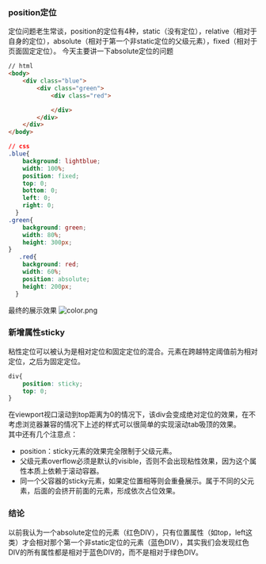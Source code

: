 ### position定位
定位问题老生常谈，position的定位有4种，static（没有定位），relative（相对于自身的定位），absolute（相对于第一个非static定位的父级元素），fixed（相对于页面固定定位）。
今天主要讲一下absolute定位的问题
```html
// html
<body>
    <div class="blue">
        <div class="green">
            <div class="red">

            </div>
        </div>
    </div>
</body>
```
```css
// css
.blue{
    background: lightblue;
    width: 100%;
    position: fixed;
    top: 0;
    bottom: 0;
    left: 0;
    right: 0;
  }
.green{
    background: green;
    width: 80%;
    height: 300px;
}
   .red{
    background: red;
    width: 60%;
    position: absolute;
    height: 200px;
  }
```
最终的展示效果
![color.png](http://upload-images.jianshu.io/upload_images/2593925-35ad41b2232bcb42.png?imageMogr2/auto-orient/strip%7CimageView2/2/w/1240)


### 新增属性sticky
粘性定位可以被认为是相对定位和固定定位的混合。元素在跨越特定阈值前为相对定位，之后为固定定位。

```css
div{
    position: sticky;
    top: 0;
}
```
在viewport视口滚动到top距离为0的情况下，该div会变成绝对定位的效果，在不考虑浏览器兼容的情况下上述的样式可以很简单的实现滚动tab吸顶的效果。  
其中还有几个注意点：  
- position：sticky元素的效果完全限制于父级元素。  
- 父级元素overflow必须是默认的visible，否则不会出现粘性效果，因为这个属性本质上依赖于滚动容器。  
- 同一个父容器的sticky元素，如果定位置相等则会重叠展示。属于不同的父元素，后面的会挤开前面的元素，形成依次占位效果。  


### 结论
以前我认为一个absolute定位的元素（红色DIV），只有位置属性（如top，left这类）才会相对那个第一个非static定位的元素（蓝色DIV），其实我们会发现红色DIV的所有属性都是相对于蓝色DIV的，而不是相对于绿色DIV。
